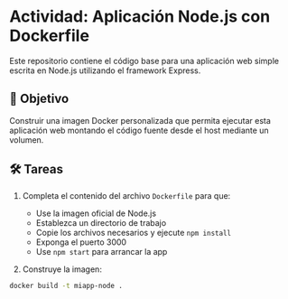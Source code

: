 # Actividad: Aplicación Node.js con Dockerfile

Este repositorio contiene el código base para una aplicación web simple escrita en Node.js utilizando el framework Express.

## 🎯 Objetivo

Construir una imagen Docker personalizada que permita ejecutar esta aplicación web montando el código fuente desde el host mediante un volumen.

## 🛠️ Tareas

1. Completa el contenido del archivo `Dockerfile` para que:

   - Use la imagen oficial de Node.js
   - Establezca un directorio de trabajo
   - Copie los archivos necesarios y ejecute `npm install`
   - Exponga el puerto 3000
   - Use `npm start` para arrancar la app

2. Construye la imagen:

```bash
docker build -t miapp-node .
